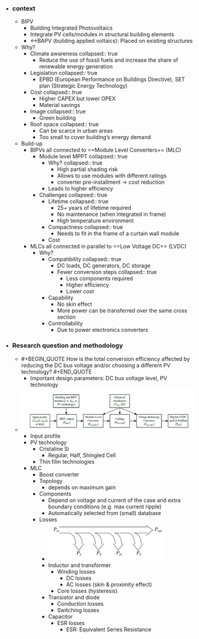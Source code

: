 - ### context
	- BIPV
		- Building Integrated Photovoltaics
		- Integrate PV cells/modules in structural building elements
		- <->BAPV (building applied voltaics): Placed on existing structures
	- Why?
		- Climate awareness
		  collapsed:: true
			- Reduce the use of fossil fuels and increase the share of renewable energy generation
		- Legislation
		  collapsed:: true
			- EPBD (European
			  Performance on Buildings Directive), SET plan (Strategic Energy Technology)
		- Cost
		  collapsed:: true
			- Higher CAPEX but lower OPEX
			- Material savings
		- Image
		  collapsed:: true
			- Green building
		- Roof space
		  collapsed:: true
			- Can be scarce in urban areas
			- Too small to cover building’s energy demand
	- Build-up
		- BIPVs all connected to ==Module Level Converters== (MLC)
			- Module level MPPT
			  collapsed:: true
				- Why?
				  collapsed:: true
					- High partial shading risk
					- Allows to use modules with different ratings
					- converter pre-installment -> cost reduction
				- Leads to higher efficiency
			- Challenges
			  collapsed:: true
				- Lifetime
				  collapsed:: true
					- 25+ years of lifetime required
					- No maintenance (when integrated in frame)
					- High temperature environment
				- Compactness
				  collapsed:: true
					- Needs to fit in the frame of a curtain wall module
				- Cost
		- MLCs all connected in parallel to ==Low Voltage DC== (LVDC)
			- Why?
				- Compatibility
				  collapsed:: true
					- DC loads, DC generators, DC storage
					- Fewer conversion steps
					  collapsed:: true
						- Less components required
						- Higher efficiency
						- Lower cost
				- Capability
					- No skin effect
					- More power can be transferred over the same cross section
				- Controllability
					- Due to power electronics converters
- ### Research question and methodology
	- #+BEGIN_QUOTE
	  How is the total conversion efficiency affected by reducing the DC bus voltage and/or choosing a different PV technology?
	  #+END_QUOTE
		- Important design parameters: DC bus voltage level, PV technology
	- ![image.png](../assets/image_1681285206277_0.png)
		- Input profile
		- PV technology
			- Cristaline Si
				- Regular, Half, Shingled Cell
			- Thin film technologies
		- MLC
			- Boost converter
			- Topology
				- depends on maximum gain
			- Components
				- Depend on voltage and current of the case and extra boundary conditions (e.g. max current ripple)
				- Automatically selected from (small) database
			- Losses
				- ![image.png](../assets/image_1681286215180_0.png)
				- Inductor and transformer
					- Winding losses
						- DC losses
						- AC losses (skin & proximity effect)
					- Core losses (hysteresis)
				- Transistor and diode
					- Conduction losses
					- Switching losses
				- Capacitor
					- ESR losses
						- ESR: Equivalent Series Resistance